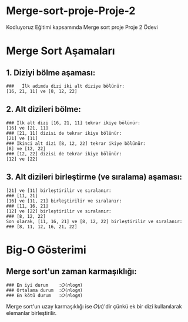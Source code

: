 # Merge-sort-proje-Proje-2
Kodluyoruz Eğitimi kapsamında Merge sort proje Proje 2 Ödevi
# Merge Sort Aşamaları
  ##   1. Diziyi bölme aşaması:
    ###   İlk adımda dizi iki alt diziye bölünür:
    [16, 21, 11] ve [8, 12, 22]
  ##   2. Alt dizileri bölme:
    ### İlk alt dizi [16, 21, 11] tekrar ikiye bölünür:
    [16] ve [21, 11]
    ### [21, 11] dizisi de tekrar ikiye bölünür:
    [21] ve [11]
    ### İkinci alt dizi [8, 12, 22] tekrar ikiye bölünür:
    [8] ve [12, 22]
    ### [12, 22] dizisi de tekrar ikiye bölünür:
    [12] ve [22]
  ##   3. Alt dizileri birleştirme (ve sıralama) aşaması:
    [21] ve [11] birleştirilir ve sıralanır:
    ### [11, 21]
    [16] ve [11, 21] birleştirilir ve sıralanır:
    ### [11, 16, 21]
    [12] ve [22] birleştirilir ve sıralanır:
    ### [8, 12, 22]
    Son olarak, [11, 16, 21] ve [8, 12, 22] birleştirilir ve sıralanır:
    ### [8, 11, 12, 16, 21, 22]

# Big-O Gösterimi
  ## Merge sort'un zaman karmaşıklığı:
    ### En iyi durum    :𝑂(𝑛log𝑛)
    ### Ortalama durum  :𝑂(𝑛log𝑛) 
    ### En kötü durum   :𝑂(𝑛log𝑛)
 Merge sort'un uzay karmaşıklığı ise 𝑂(𝑛)'dir çünkü ek bir dizi kullanılarak elemanlar birleştirilir.
   
